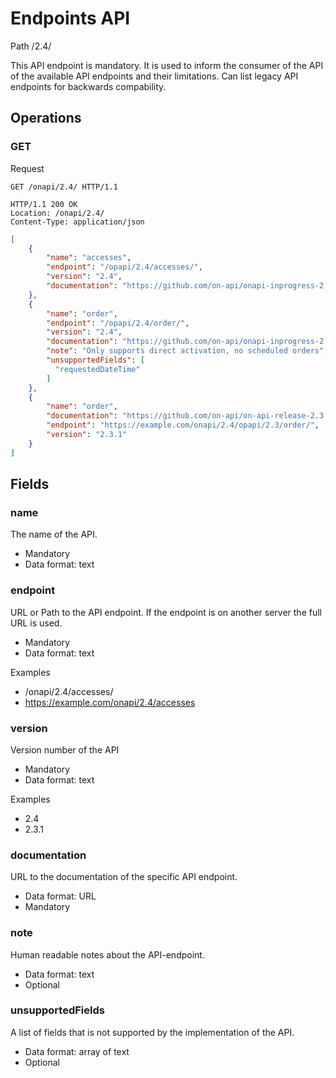 # Endpoints API

Path /2.4/

This API endpoint is mandatory. It is used to inform the consumer of the API of the available API endpoints and their 
limitations. Can list legacy API endpoints for backwards compability.

## Operations

### GET

Request
```HTTP
GET /onapi/2.4/ HTTP/1.1
```

```HTTP
HTTP/1.1 200 OK
Location: /onapi/2.4/
Content-Type: application/json
```

```JSON
[
    {
        "name": "accesses",
        "endpoint": "/opapi/2.4/accesses/",
        "version": "2.4",
        "documentation": "https://github.com/on-api/onapi-inprogress-2.4/blob/master/accesses.md"
    },
    { 
        "name": "order",
        "endpoint": "/opapi/2.4/order/",
        "version": "2.4",
        "documentation": "https://github.com/on-api/onapi-inprogress-2.4/blob/master/orders.md",
        "note": "Only supports direct activation, no scheduled orders",
        "unsupportedFields": [
          "requestedDateTime"
        ]
    },
    {
        "name": "order",
        "documentation": "https://github.com/on-api/on-api-release-2.3.1/blob/master/service_activation.md",
        "endpoint": "https://example.com/onapi/2.4/opapi/2.3/order/",
        "version": "2.3.1"
    }
]
```

## Fields

### name
The name of the API.

 * Mandatory
 * Data format: text

### endpoint

URL or Path to the API endpoint. If the endpoint is on another server the full URL is used.

 * Mandatory 
 * Data format: text

Examples
 * /onapi/2.4/accesses/
 * https://example.com/onapi/2.4/accesses

### version
Version number of the API
 * Mandatory
 * Data format: text

Examples
 * 2.4
 * 2.3.1

### documentation

URL to the documentation of the specific API endpoint.

 * Data format: URL
 * Mandatory

### note 

Human readable notes about the API-endpoint.

 * Data format: text
 * Optional
 
### unsupportedFields

A list of fields that is not supported by the implementation of the API.

 * Data format: array of text
 * Optional